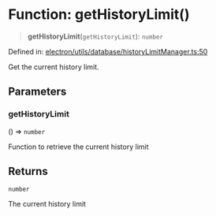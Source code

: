 # Function: getHistoryLimit()

> **getHistoryLimit**(`getHistoryLimit`): `number`

Defined in: [electron/utils/database/historyLimitManager.ts:50](https://github.com/Nick2bad4u/Uptime-Watcher/blob/2a45eeb1723f8f7089001af2c92aa07d82dfe7e4/electron/utils/database/historyLimitManager.ts#L50)

Get the current history limit.

## Parameters

### getHistoryLimit

() => `number`

Function to retrieve the current history limit

## Returns

`number`

The current history limit
